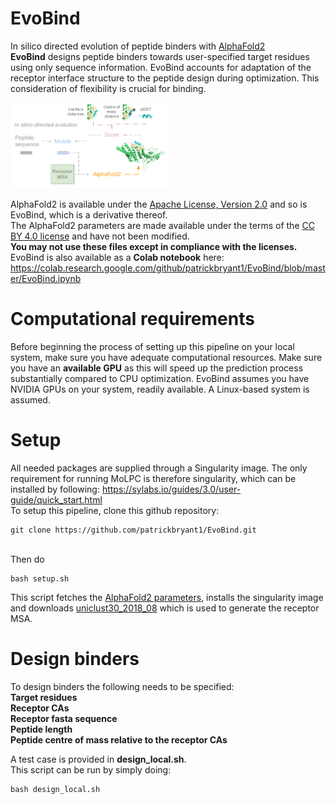 # EvoBind
In silico directed evolution of peptide binders with [AlphaFold2](https://www.nature.com/articles/s41586-021-03819-2)
\
**EvoBind** designs peptide binders towards user-specified target residues using only sequence information. EvoBind accounts for adaptation of the receptor interface structure to the peptide design during optimization. This consideration of flexibility is crucial for binding.

<img src="./EvoBind.png" width="50%" height="50%"/>

AlphaFold2 is available under the [Apache License, Version 2.0](http://www.apache.org/licenses/LICENSE-2.0) and so is EvoBind, which is a derivative thereof.  \
The AlphaFold2 parameters are made available under the terms of the [CC BY 4.0 license](https://creativecommons.org/licenses/by/4.0/legalcode) and have not been modified.
\
**You may not use these files except in compliance with the licenses.**
\
EvoBind is also available as a **Colab notebook** here: https://colab.research.google.com/github/patrickbryant1/EvoBind/blob/master/EvoBind.ipynb

# Computational requirements
Before beginning the process of setting up this pipeline on your local system, make sure you have adequate computational resources. Make sure you have an **available GPU** as this will speed up the prediction process substantially compared to CPU optimization. EvoBind assumes you have NVIDIA GPUs on your system, readily available. A Linux-based system is assumed.

# Setup
All needed packages are supplied through a Singularity image.
The only requirement for running MoLPC is therefore singularity, which can be installed by following: https://sylabs.io/guides/3.0/user-guide/quick_start.html
\
To setup this pipeline, clone this github repository:
```
git clone https://github.com/patrickbryant1/EvoBind.git
```
\
Then do
```
bash setup.sh
```
This script fetches the [AlphaFold2 parameters](https://storage.googleapis.com/alphafold/alphafold_params_2021-07-14.tar), installs the singularity image and downloads [uniclust30_2018_08](http://wwwuser.gwdg.de/~compbiol/uniclust/2018_08/uniclust30_2018_08_hhsuite.tar.gz) which is used to generate the receptor MSA.

# Design binders
To design binders the following needs to be specified: \
**Target residues** \
**Receptor CAs** \
**Receptor fasta sequence** \
**Peptide length** \
**Peptide centre of mass relative to the receptor CAs**

A test case is provided in **design_local.sh**. \
This script can be run by simply doing:
```
bash design_local.sh
```
